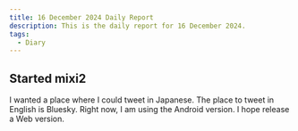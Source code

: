 ```yaml
---
title: 16 December 2024 Daily Report
description: This is the daily report for 16 December 2024.
tags:
  - Diary
---
```


## Started mixi2

I wanted a place where I could tweet in Japanese.
The place to tweet in English is Bluesky.
Right now, I am using the Android version.
I hope release a Web version.
